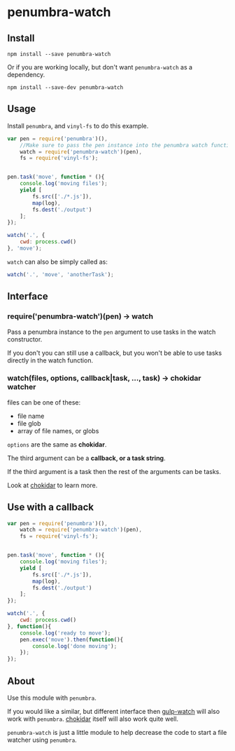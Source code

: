 penumbra-watch
==============

Install
-------

`npm install --save penumbra-watch`

Or if you are working locally, but don't want `penumbra-watch` as a dependency.

`npm install --save-dev penumbra-watch`

Usage
-----

Install `penumbra`, and `vinyl-fs` to do this example.

```javascript
var pen = require('penumbra')(),
    //Make sure to pass the pen instance into the penumbra watch function.
    watch = require('penumbra-watch')(pen),
    fs = require('vinyl-fs');


pen.task('move', function * (){
    console.log('moving files');
    yield [
        fs.src(['./*.js']),
        map(log),
        fs.dest('./output')
    ];
});

watch('.', {
    cwd: process.cwd()
}, 'move');
```

`watch` can also be simply called as:

```javascript
watch('.', 'move', 'anotherTask');
```

Interface
---------

### require('penumbra-watch')(pen) -> watch

Pass a penumbra instance to the `pen` argument to use tasks in the watch constructor.

If you don't you can still use a callback, but you won't be able to use tasks directly in the watch function.

### watch(files, options, callback|task, ..., task) -> chokidar watcher

files can be one of these:

-	file name
-	file glob
-	array of file names, or globs

`options` are the same as **chokidar**.

The third argument can be a **callback, or a task string**.

If the third argument is a task then the rest of the arguments can be tasks.

Look at [chokidar](https://www.npmjs.com/package/chokidar) to learn more.

Use with a callback
-------------------

```javascript
var pen = require('penumbra')(),
    watch = require('penumbra-watch')(pen),
    fs = require('vinyl-fs');


pen.task('move', function * (){
    console.log('moving files');
    yield [
        fs.src(['./*.js']),
        map(log),
        fs.dest('./output')
    ];
});

watch('.', {
    cwd: process.cwd()
}, function(){
    console.log('ready to move');
    pen.exec('move').then(function(){
        console.log('done moving');
    });
});
```

About
-----

Use this module with `penumbra`.

If you would like a similar, but different interface then [gulp-watch](https://www.npmjs.com/package/gulp-watch) will also work with `penumbra`. [chokidar](https://www.npmjs.com/package/chokidar) itself will also work quite well.

`penumbra-watch` is just a little module to help decrease the code to start a file watcher using `penumbra`.
